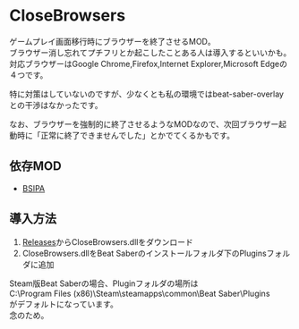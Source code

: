 # CloseBrowsers
ゲームプレイ画面移行時にブラウザーを終了させるMOD。<br>
ブラウザー消し忘れてプチフリとか起こしたことある人は導入するといいかも。
対応ブラウザーはGoogle Chrome,Firefox,Internet Explorer,Microsoft Edgeの４つです。<br>

特に対策はしていないのですが、少なくとも私の環境ではbeat-saber-overlayとの干渉はなかったです。

なお、ブラウザーを強制的に終了させるようなMODなので、次回ブラウザー起動時に「正常に終了できませんでした」とかでてくるかもです。

## 依存MOD
- [BSIPA](https://bsmg.github.io/BeatSaber-IPA-Reloaded/)

## 導入方法
1. [Releases](https://github.com/rakkyo150/CloseBrowsers/releases)からCloseBrowsers.dllをダウンロード
2. CloseBrowsers.dllをBeat Saberのインストールフォルダ下のPluginsフォルダに追加

Steam版Beat Saberの場合、Pluginフォルダの場所は<br>
C:\Program Files (x86)\Steam\steamapps\common\Beat Saber\Plugins<br>
がデフォルトになっています。<br>
念のため。
